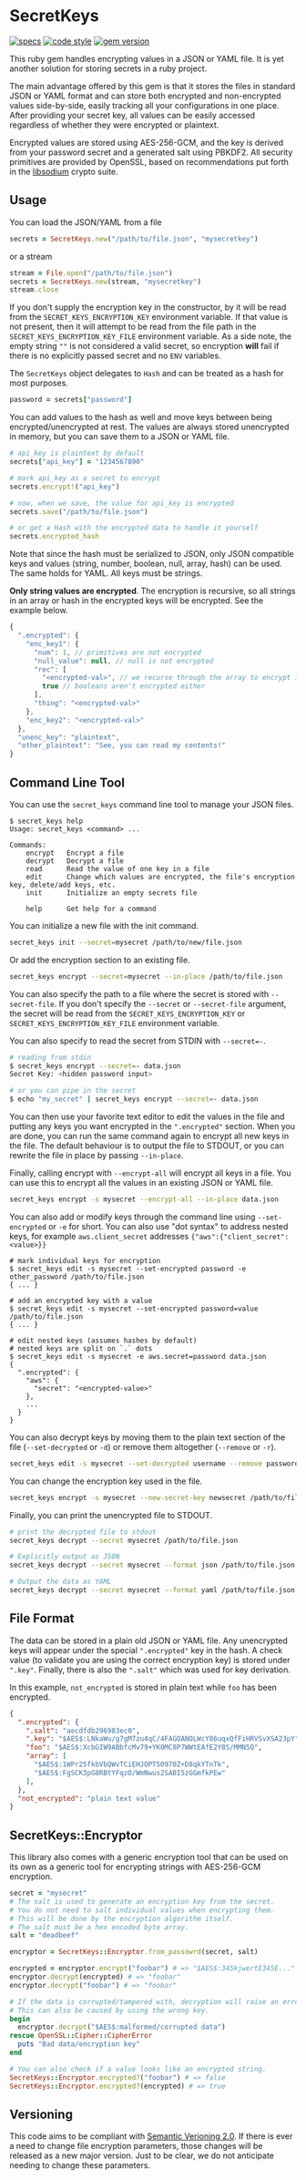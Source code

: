 # SecretKeys

[![specs](https://github.com/bdurand/secret_keys/workflows/Run%20tests/badge.svg)](https://github.com/bdurand/secret_keys/actions?query=branch%3Amaster)
[![code style](https://img.shields.io/badge/code_style-standard-brightgreen.svg)](https://github.com/testdouble/standard)
[![gem version](https://badge.fury.io/rb/secret_keys.svg)](https://badge.fury.io/rb/secret_keys)

This ruby gem handles encrypting values in a JSON or YAML file. It is yet another solution for storing secrets in a ruby project.

The main advantage offered by this gem is that it stores the files in standard JSON or YAML format and can store both encrypted and non-encrypted values side-by-side, easily tracking all your configurations in one place. After providing your secret key, all values can be easily accessed regardless of whether they were encrypted or plaintext.

Encrypted values are stored using AES-256-GCM, and the key is derived from your password secret and a generated salt using PBKDF2. All security primitives are provided by OpenSSL, based on recommendations put forth in the [libsodium](https://doc.libsodium.org/secret-key_cryptography/aead/aes-256-gcm) crypto suite.

## Usage

You can load the JSON/YAML from a file

```ruby
secrets = SecretKeys.new("/path/to/file.json", "mysecretkey")
```

or a stream

```ruby
stream = File.open("/path/to/file.json")
secrets = SecretKeys.new(stream, "mysecretkey")
stream.close
```

If you don't supply the encryption key in the constructor, by it will be read from the `SECRET_KEYS_ENCRYPTION_KEY` environment variable. If that value is not present, then it will attempt to be read from the file path in the `SECRET_KEYS_ENCRYPTION_KEY_FILE` environment variable. As a side note, the empty string `""` is not considered a valid secret, so encryption **will** fail if there is no explicitly passed secret and no `ENV` variables.

The `SecretKeys` object delegates to `Hash` and can be treated as a hash for most purposes.

```ruby
password = secrets["password"]
```

You can add values to the hash as well and move keys between being encrypted/unencrypted at rest. The values are always stored unencrypted in memory, but you can save them to a JSON or YAML file.

```ruby
# api_key is plaintext by default
secrets["api_key"] = "1234567890"

# mark api_key as a secret to encrypt
secrets.encrypt!("api_key")

# now, when we save, the value for api_key is encrypted
secrets.save("/path/to/file.json")

# or get a Hash with the encrypted data to handle it yourself
secrets.encrypted_hash
```

Note that since the hash must be serialized to JSON, only JSON compatible keys and values (string, number, boolean, null, array, hash) can be used. The same holds for YAML. All keys must be strings.

**Only string values are encrypted**. The encryption is recursive, so all strings in an array or hash in the encrypted keys will be encrypted. See the example below.

```javascript
{
  ".encrypted": {
    "enc_key1": {
      "num": 1, // primitives are not encrypted
      "null_value": null, // null is not encrypted
      "rec": [
        "<encrypted-val>", // we recurse through the array to encrypt its strings
        true // booleans aren't encrypted either
      ],
      "thing": "<encrypted-val>"
    },
    "enc_key2": "<encrypted-val>"
  },
  "unenc_key": "plaintext",
  "other_plaintext": "See, you can read my contents!"
}
```

## Command Line Tool

You can use the `secret_keys` command line tool to manage your JSON files.

```console
$ secret_keys help
Usage: secret_keys <command> ...

Commands:
    encrypt   Encrypt a file
    decrypt   Decrypt a file
    read      Read the value of one key in a file
    edit      Change which values are encrypted, the file's encryption key, delete/add keys, etc.
    init      Initialize an empty secrets file

    help      Get help for a command
```

You can initialize a new file with the init command.

```bash
secret_keys init --secret=mysecret /path/to/new/file.json
```

Or add the encryption section to an existing file.

```bash
secret_keys encrypt --secret=mysecret --in-place /path/to/file.json
```

You can also specify the path to a file where the secret is stored with `--secret-file`. If you don't specify the `--secret` or `--secret-file` argument, the secret will be read from the `SECRET_KEYS_ENCRYPTION_KEY` or `SECRET_KEYS_ENCRYPTION_KEY_FILE` environment variable.

You can also specify to read the secret from STDIN with `--secret=-`.

```bash
# reading from stdin
$ secret_keys encrypt --secret=- data.json
Secret Key: <hidden password input>

# or you can pipe in the secret
$ echo "my_secret" | secret_keys encrypt --secret=- data.json
```

You can then use your favorite text editor to edit the values in the file and putting any keys you want encrypted in the `".encrypted"` section. When you are done, you can run the same command again to encrypt all new keys in the file. The default behaviour is to output the file to STDOUT, or you can rewrite the file in place by passing `--in-place`.

Finally, calling encrypt with `--encrypt-all` will encrypt all keys in a file. You can use this to encrypt all the values in an existing JSON or YAML file.

```bash
secret_keys encrypt -s mysecret --encrypt-all --in-place data.json
```

You can also add or modify keys through the command line using `--set-encrypted` or `-e` for short. You can also use "dot syntax" to address nested keys, for example `aws.client_secret` addresses `{"aws":{"client_secret": <value>}}`

```console
# mark individual keys for encryption
$ secret_keys edit -s mysecret --set-encrypted password -e other_password /path/to/file.json
{ ... }

# add an encrypted key with a value
$ secret_keys edit -s mysecret --set-encrypted password=value /path/to/file.json
{ ... }

# edit nested keys (assumes hashes by default)
# nested keys are split on `.` dots
$ secret_keys edit -s mysecret -e aws.secret=password data.json
{
  ".encrypted": {
    "aws": {
      "secret": "<encrypted-value>"
    },
    ...
  }
}
```

You can also decrypt keys by moving them to the plain text section of the file (`--set-decrypted` or `-d`) or remove them altogether (`--remove` or `-r`).

```bash
secret_keys edit -s mysecret --set-decrypted username --remove password /path/to/file.json
```

You can change the encryption key used in the file.

```bash
secret_keys encrypt -s mysecret --new-secret-key newsecret /path/to/file.json
```

Finally, you can print the unencrypted file to STDOUT.

```bash
# print the decrypted file to stdout
secret_keys decrypt --secret mysecret /path/to/file.json

# Explicitly output as JSON
secret_keys decrypt --secret mysecret --format json /path/to/file.json

# Output the data as YAML
secret_keys decrypt --secret mysecret --format yaml /path/to/file.json
```

## File Format

The data can be stored in a plain old JSON or YAML file. Any unencrypted keys will appear under the special `".encrypted"` key in the hash. A check value (to validate you are using the correct encryption key) is stored under `".key"`. Finally, there is also the `".salt"` which was used for key derivation.

In this example, `not_encrypted` is stored in plain text while `foo` has been encrypted.

```json
{
  ".encrypted": {
    ".salt": "aecdfdb296983ec0",
    ".key": "$AES$:LNkaWu/g7gM7zu4qC/4FAGOANOLWcY86uqxQfFiHRVSvXSA23pY",
    "foo": "$AES$:XcbGIW9ABbfcMv79+YK0MC8P7WWtEAfE2Y8S/MMN5Q",
    "array": [
      "$AES$:1WPr25fkbVbQWvTCiEHJOPT50970Z+D8qkYTnTk",
      "$AES$:FgSCK3pG8RBtYFqzO/WmNwus2SABI5zGGmfkPEw"
    ],
  },
  "not_encrypted": "plain text value"
}
```

## SecretKeys::Encryptor

This library also comes with a generic encryption tool that can be used on its own as a generic tool for encrypting strings with AES-256-GCM encryption.

```ruby
secret = "mysecret"
# The salt is used to generate an encryption key from the secret.
# You do not need to salt individual values when encrypting them.
# This will be done by the encryption algorithm itself.
# The salt must be a hex encoded byte array.
salt = "deadbeef"

encryptor = SecretKeys::Encryptor.from_passowrd(secret, salt)

encrypted = encryptor.encrypt("foobar") # => "$AES$:345kjwertE345E..."
encryptor.decrypt(encrypted) # => "foobar"
encryptor.decrypt("foobar") # => "foobar"

# If the data is corrupted/tampered with, decryption will raise an error.
# This can also be caused by using the wrong key.
begin
  encryptor.decrypt("$AES$:malformed/corrupted data")
rescue OpenSSL::Cipher::CipherError
  puts "Bad data/encryption key"
end

# You can also check if a value looks like an encrypted string.
SecretKeys::Encryptor.encrypted?("foobar") # => false
SecretKeys::Encryptor.encrypted?(encrypted) # => true
```

## Versioning

This code aims to be compliant with [Semantic Verioning 2.0](https://semver.org/). If there is ever a need to change file encryption parameters, those changes will be released as a new major version. Just to be clear, we do not anticipate needing to change these parameters.
